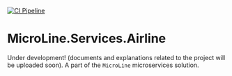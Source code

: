 [![CI Pipeline](https://github.com/farazazadi/MicroLine.Services.Airline/actions/workflows/CI.yaml/badge.svg)](https://github.com/farazazadi/MicroLine.Services.Airline/actions/workflows/CI.yaml)

# MicroLine.Services.Airline

Under development! (documents and explanations related to the project will be uploaded soon).
A part of the `MicroLine` microservices solution.

